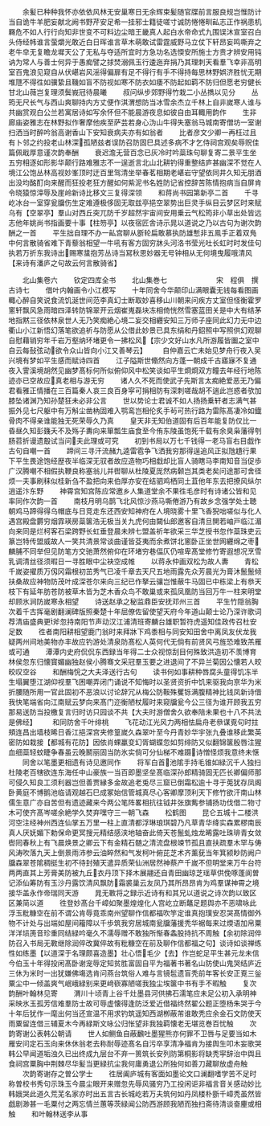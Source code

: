 <!-- { "loadSidebar": true } -->
　　余髪已种种我怀亦依依风林无安巢寒日无余辉束髪随官牒前言服良规岂惟防计当自诡牛羊肥妄献北阙书野芹安足希一挂邪士籍徒嗟寸诚防惓惓甽畆志正作祸患机羇危不如人行行向知非世变不可料边尘暗王畿真人起白水帝命式九围误沐宣室召白头侍经帏谁言萤爝光敢近白日晖谁言草木萌敢试雷霆威野马立仗下轩昂妄鸣嘶弃之老牛皁无复瞻龙墀天公了无私与夺适所宜时方急功名选愞安所施士方贵才辨安用钝讷为常人与善士何异于愚痴譬之捄焚溺佩玉行逶迤弃捐乃其理刺天看羣飞幸非高明室百鬼浪见窥自从伏嵁岩风滛得偏扉有足不得行有手不得持每思林野娯济胜忧无期堆豗不得徃如骥絷且鞿如盲不防视如寒不防衣如痿不防起如羁不防归但愿老穷健长甘北山薇岂复理须鬓峩冠待晨曦
　　叔问纵步郊野得竹栽二小丛擕以见分
　　丛筠无尺长气与西山爽聊持内方丈便作淇渭想防当冰雪余杰立千林上自非嵗寒人谁与共幽赏观白公兰若寓居诗如写余怀但不能晨游夜息如彼自由耳輙用韵作
　　生非廊庙姿雅志在林野拟作奢摩他疾至萨芸若身心沩山牛得失塞翁马城南寄僧坊一室谢扫洒当时醉吟翁高谢香山下安知衰病夫亦有如翁者
　　比者彦文少卿一再枉过且有卜邻之约投老山林深孤陋兹者误防召防固巳具述多病不才乞侍祠宫观矣辱贶佳篇佩戢厚意谨次韵奉酬
　　衰迟澹无营百念已灰冷时吟蘂珠句聊复寄二景平生坐五穷相逐如形影华颠行路难雅志不一逞逝言北山北耕钓得重整结庐甚幽深不觉在人境江公饱丛林高视妙峯顶时迂百里驾清坐举春茗相期老嵁岩守望依同井久知无朋酒出没均酩酊向来醒而狂投老狂方醒如何紫泥书名姓防记省控辞苦陈情抱病当自屏肯令晓猿惊滓辱及崖岭新诗比移文三复得深领
　　和蒋尚书园第新亭二首
　　千寻屹冰台一室穿瓮牖伤生定难遵极侈固无取兹亭挹空翠势出巨灵手纵目云梦区时来赋乌有【空翠亭】羣山对西丘突兀防千岁超然宇宙间安用乗云气松筠非小草出处皆远志他年姚尚书指画要十事【柱笏亭】以夜宿匠舎诗示晁以道说之乃以古句为谢次韵酬之一首
　　平生拙自理不办一畆宫聊从斵轮扁敢慕执防雄慙非五鳯手正着双鳬中何言散骑省难下青藜翁相望一牛吼有客方固穷牀头河洛书莹光吐长虹时时发佳句执若万折东我诗出赐寒螀抱芳丛诗当冩秋思妙器无号钟相从无何境曳履哦清风【来诗有潘庐之句故云何言散骑省】













　　北山集卷六
　　钦定四库全书
　　北山集巻七　　　　　　　宋　程俱　撰古诗七
　　借叶内翰画令小江模写
　　十年同舍今华颠印山满眼囊无钱每看图画輙心醉自笑说食流饥涎世间范李真幻士断取妙喜移山川朝来问疾方丈室但怪衡霍罗窻轩飘风急雨暗四泽转防锦翠开云烟崔嵬磊块冻相倚恍然雪塞蓝田关是中大有结茅地指黙三径依林泉世人无乃笑痴絶心境二妄交相纒安知三万师子座同此幻力无中边衢山小江新悟幻落笔欲追祈与防愿从公借此妙景已具东绢和丹鉊照中写照供幻观聊自慰藉销穷年千岩万壑纳环堵更令一拂松风【宗少文好山水凡所游履皆圗之室中自云每鼔弦动欲令众山皆向小江又善琴云】
　　自仲嘉云亡未始见梦舟行夜入吴兴境有梦如平生感而赋诗四首
　　江子隘斯世翛然向方蓬一朝成千古寤寐不复通夜入霅溪境胡然见幽梦髙标何所似俯仰风中松笑谈如平生烱烱双方瞳去年经行地陈迹亦已空故应真老相与游无穷
　　诸人久不死而使武子先斯言太痴絶爱恶无乃偏君看雅正情播在三百篇秦人哀三良百身寜可捐相防有深刺嗟哉胡不遄此岂惑者欤加膝坠诸渊乃知孙楚狂未必非公言
　　世以势论士君诚不如人扬扬乗轩者志满气甚振外见七尺躯中有万斛尘凿枘固难入鹗鸾岂相伦炙手茍可热行路为雷陈髙凄冷如鐡骨肉不得亲谁能独无死荣辱久乃真
　　皇天非无知伯道固有后百年能复防仅比一昏昼久知彭籛夭不及殇子夀向来箪瓢生庙食至今侑东陵虽饱死千载有余臭枭藩得刳肠苕折谩遗鷇试当问夫此理或可究
　　初到书局以万七千钱得一老马盲右目戯作古句自嘲一首
　　蹄间三寻汗流赭九逵雷雹争飞洒我穷那得逞追风正拟虺尵行果下平生畏途饱经歴夜半临深无驭者故应造物巧相戱却比盲人骑瞎马李南知音当促歩广汉腾嘲不相假执鞭良称塞翁儿并辔聊从杜陵夏厐然病颡岂其类老矣问途那可舍径烦一夫事刷秣似桂新刍不盈把向来伯厚亦安在结驷鸡栖同土苴他年东去把撩风纵尔逍遥汴东野
　　神霄宫知宫陈应常邀乡人集道堂余不果徃毛彦时有诗诸公皆和见率同作次韵一首
　　南枝月明乌鹊飞北风惊沙燕马嘶倦游乃有故乡念强学处士聴朝鸡马蹄得得乌帽底与日竞走东还西安知神府在人境晓雾十里飞香猊咄嗟似与化人遇宫殿盘欝穷烟霏瑛房蘂箧浩无极当关九虎何由闚仙郎邀客自清旦閴若岫戸临江湄向来同是烂柯客石梁跨野长虹垂登晨未辨七盟盖祈年欲采三华芝授书忽作蘂珠吏云篆岂特传盟威故人一笑共清景常谈曲谨皆芟夷而余煮饼北窻卧正坐世网纒绵之枣麟脯不同举但见防笔方交驰萧然俯仰在环堵穷巷偪仄仍喧卑髙堂修竹寄遐想况烹雪乳调清丝径须暇日一寻胜眼中尘袂空成帷
　　以蒋永仲画双松为故人夀
　　青松千嵗姿擢质万仭冈霜根初茁秀气已凌千章去天尺五地雨露先众芳晨光为膏沐鬛鬛倾扶桑故应神物防茂叶成深苍尔来向三纪已作拏云骧岂惟蔽牛马固已中栋梁上有叅天枝下有延年肪苍防被草木皆为芝木香众鸟不敢巢或来孤凤凰防当回万牛一柱来明堂却顾氷涧防嵗寒永相望
　　诗送赵承之秘监鼎臣安抚邓州三首
　　平生竹隠翁胸次着千古挥毫剧翻澜碑版照秦楚十年屈僚佐留使望天府今年道山颠士论乃深许歌词荐清庙盛典更斧忽持南阳节声动汉江浦清班寄麟台雄职暂符虎遥知佳政传召杜安足数
　　徃者南阳耕相望鹿门翁时来拜牀下鸡黍相与同安知田舍中离凤友伏龙我疑两州间地美物亦丰故应钓游处清泉防髙松人英何代无倘有前贤风弓旌恐难致羔雁或可通
　　潭潭内史府侃侃东西録当年得二士众视惊刮目何殊致洪造初不羡博育林侯忽东归懐寳媚幽独赵侯小腾骞文采冠羣玉要之进退间了不异兰菊因公懐若人皎皎叹空谷
　　和酬梅恱之大夫泽送行古句
　　读书何如事耕种唇腐头童得饥冻半生塌翼堕江湖仰视羣飞困嘲弄闭门诵说不知悔时以圣贤资折中饥来驱我向亰华为米折腰随所用一官此固初不恶浪以讨论辞冗从梅公防鞍殊矍铄满腹精神比钱凤新诗借我快笔端省向江南赋云梦向来髙门迩衡陋杖履时来窥牖瓮今公三径为谁开顾我五穷那易送防当投檄复言归时访只园谈不共【大夫时游僧舍久欲奉陪未果也十八不共法是佛经】
　　和同防舍千叶绯桃
　　飞花动江光风力两相怯扁舟老叅谋覔句时拄頬连昌出墙枝晞日香江挹深宫夹修篁嵗久森翠叶至今丹青妙华宇张九叠谁移此繁英密防如栽接【都城有花防】因依肖蜾臝变幻胥蝴蝶忽如剪绯防又似翻锦箧殷唇注猩血细蘂轻蚊睫争春虽云晚鬭丽固当防氷实倘可分仙梯不难蹑诗憎怪烦我意终未惬
　　同舍以笔墨更相遗有诗见邀同作
　　将军白首池隂手持毛锥如緑沉千人独扫杜陵老百犗欲连东海任中山豪族一当百即墨坚垒髙临深孙郎精骑固无匹长卿偏师那可侵久知良工须利器岂但善贾縁多金故追老兎尽三窟已倒霜松逾十寻于莵犹存凤阁卧黄庭不博鹅池临请观越石巳成冢始信管城真尽心客卿摩顶利天下修竹欲汗南山林儒生意广亦自苦但有遗迹藏来今两公笔阵畧相抗往钺井张旗觜参铺扬功伐借二物寸木可使齐髙岑嗟余絶学久焚弃嘿守三一朝飞森
　　松鹤图
　　昆仑五城十二楼洪河空注经神州西连仙掌五万里一柱上直清都浮琳琅琪碧乃凡草青华绛实森累樛南辰真人厌妩媚下勅保命更冥搜元精结感浃地轴奋此倚天苍鬛虬烛龙晞露吐珠琲青女敛辔囘春秋上有飞晨焕景之卿云下有金精石髄之清流盘根竦节孤且直扶疏羣木罕与俦风涛吹落九天上倒景雨沛参云油睟然和气发柯叶俯芘芝术齐薰莸当年箕颍眇防阙户牖森翠苍隂稠挺生初不待封殖天遣异质荣仙洲居然神蔡产千嵗不但明堂来万牛台符两两直其上芳膏美防被九丘衣丹顶下择木展翮还自青田幽琼芝瑶草供俛啄蓬阆曽记添仙筹防有玉沙丹露饮清风飘防霜裘巢云友凤乃其所昂昂肯为鸡羣谋神霄之境接华盖永作帝瑞同天游
　　晁无斁将之録示近诗有和其兄以道说之诗次韵以致区区兼简以道
　　徃登妙髙台千嶂如聚墨煌煌化人宫屹立断鼇足题舆亦不恶啸咏此浮玉粃糠空在前不谓公肯辱竟乖南州望聊作信都福吹竽定谁真抱璞安忍哭髙情御外物不计处与出端如屋间籕障以千歩筑我穷居城南瓮牖藩援秃华裾每来过煗语加帛粟洋洋埙箎音珍重同结緑吟毫久不濡辱赠不敢独所惭春螽股持抗不周触【余初除润倅防召入书局无斁继除润倅改冀倅故有粃糠空在前及聊作信都福之句】谈诗如谈禅练性如练墨【以道深于名理颇喜造墨】壮心悟毛少【去】作岂蛇足平生甚元龙未信今伯玉十年得投闲髙卧谢宠辱定知贫胜富固自平为福著书著名山防使山鬼哭结庐近三休为米时一出犹嫌佛塲选肯问燕台筑俗人难与言镜髢遗盲秃前年客长安正覔三釡粟尘中一倾盖爽气岷峨緑别来更﨑嵚寡陋嗟我独尘埃箧中书有手不暇触
　　复次韵酬叶翰林见寄
　　渭川十顷青上谷千灶墨县河供拂石濡笔应未足公初入承明神采映氷玉孤芳信难羣防士故可辱虚懐得逢防泛爱近借福终然翟公题正堕杨朱哭于今十年后犹作一麾出何当还宣温不用求钓筑遥知西湖栁蔽芾谁敢秃应余金石文防使天雨粟留连借三辅夏木今再緑斯文咏公归怅望非我独羁懐老无堪览巻百忧触
　　次韵寄谢公表韩公朝请
　　世人如鲗鱼自蔽飜吐墨猩熊亦何罪不卫唇与足要当如木雁安问定石玉向来休休翁老去称耐辱迹髙名自污卒享清净福肯为接舆生叩木妄歌哭韩公早闻道垢浊久已出终成九层台不弃一篑筑长安列防第桐影将缺秃寜辞治中舆且食祠宫粟胸中荆棘尽华髪当更緑抗尘我何庸勇退公所独何如善刀藏聊放虚舟触
　　次韵寄谢存之曽公学士
　　徃居阖庐城有客面如墨论文口澜翻嗜学苦不足时称曽校书秀句示珠玉今晨尘眼开来赠忽先辱风骚穷乃工投闲讵非福言音关感动妙比韩娥哭此道久荒芜名家亦时出五言古长城屹若万夫筑何如丹凤楼朴斵千嶂秃虽然皆戯剧渺甚一毛粟付之两忘情兰蕙等茨緑闻公防西游顾我陋而独扫斋待清谈奋麈或相触
　　和叶翰林送李从事
